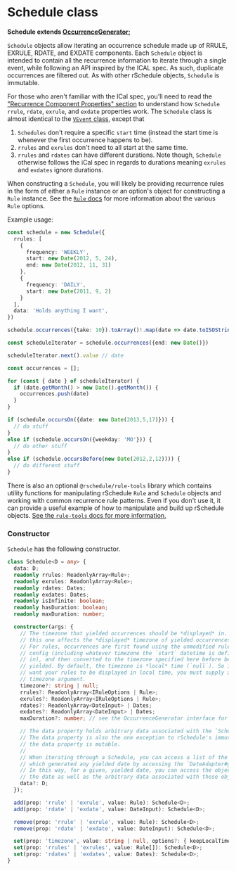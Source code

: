 # Schedule class

**Schedule extends [OccurrenceGenerator](./1.%20Overview.md#occurrencegenerator-interface);**

`Schedule` objects allow iterating an occurrence schedule made up of RRULE, EXRULE, RDATE, and EXDATE components. Each `Schedule` object is intended to contain all the recurrence information to iterate through a single event, while following an API inspired by the ICAL spec. As such, duplicate occurrences are filtered out. As with other rSchedule objects, `Schedule` is immutable.

For those who aren't familiar with the ICal spec, you'll need to read the ["Recurrence Component Properties" section](https://datatracker.ietf.org/doc/html/rfc5545#section-3.8.5) to understand how `Schedule` `rrule`, `rdate`, `exrule`, and `exdate` properties work. The `Schedule` class is almost identical to the [`VEvent` class](../4.%20Serialization/3.%20ICAL.md), except that 
1. `Schedules` don't require a specific `start` time (instead the start time is whenever the first occurrence happens to be).
2. `rrules` and `exrules` don't need to all start at the same time.
3. `rrules` and `rdates` can have different durations. Note though, `Schedule` otherwise follows the iCal spec in regards to durations meaning `exrules` and `exdates` ignore durations.

When constructing a `Schedule`, you will likely be providing recurrence rules in the form of either a `Rule` instance or an option's object for constructing a `Rule` instance. See the [`Rule` docs](./2.%20Rule.md) for more information about the various `Rule` options.

Example usage:

```typescript
const schedule = new Schedule({
  rrules: [
    {
      frequency: 'WEEKLY',
      start: new Date(2012, 5, 24),
      end: new Date(2012, 11, 31)
    },
    {
      frequency: 'DAILY',
      start: new Date(2011, 9, 2)
    }
  ],
  data: 'Holds anything I want',
})

schedule.occurrences({take: 10}).toArray()!.map(date => date.toISOString())

const scheduleIterator = schedule.occurrences({end: new Date()})

scheduleIterator.next().value // date

const occurrences = [];

for (const { date } of scheduleIterator) {
  if (date.getMonth() > new Date().getMonth()) {
    occurrences.push(date)
  }
}

if (schedule.occursOn({date: new Date(2013,5,17)})) {
  // do stuff
}
else if (schedule.occursOn({weekday: 'MO'})) {
  // do other stuff
}
else if (schedule.occursBefore(new Date(2012,2,12)))) {
  // do different stuff
}
```

There is also an optional `@rschedule/rule-tools` library which contains utility functions for manipulating rSchedule `Rule` and `Schedule` objects and working with common recurrence rule patterns. Even if you don't use it, it can provide a useful example of how to manipulate and build up rSchedule objects. [See the `rule-tools` docs for more information.](./7.%20Rule%20Tools.md)

### Constructor

`Schedule` has the following constructor.

```typescript
class Schedule<D = any> {
  data: D;
  readonly rrules: ReadonlyArray<Rule>;
  readonly exrules: ReadonlyArray<Rule>;
  readonly rdates: Dates;
  readonly exdates: Dates;
  readonly isInfinite: boolean;
  readonly hasDuration: boolean;
  readonly maxDuration: number;

  constructor(args: {
    // The timezone that yielded occurrences should be *displayed* in. Note,
    // this one affects the *displayed* timezone of yielded occurrences.
    // For rules, occurrences are first found using the unmodified rule
    // config (including whatever timezone the `start` datetime is defined
    // in), and then converted to the timezone specified here before being
    // yielded. By default, the timezone is *local* time (`null`). So if you don't
    // want your rules to be displayed in local time, you must supply a
    // timezone argument.
    timezone?: string | null;
    rrules?: ReadonlyArray<IRuleOptions | Rule>;
    exrules?: ReadonlyArray<IRuleOptions | Rule>;
    rdates?: ReadonlyArray<DateInput> | Dates;
    exdates?: ReadonlyArray<DateInput> | Dates;
    maxDuration?: number; // see the OccurrenceGenerator interface for info

    // The data property holds arbitrary data associated with the `Schedule`.
    // The data property is also the one exception to rSchedule's immutability:
    // the data property is mutable.
    //
    // When iterating through a Schedule, you can access a list of the generator objects (i.e. Rules / Dates)
    // which generated any yielded date by accessing the `DateAdapter#generators` property.
    // In this way, for a given, yielded date, you can access the objects which generated
    // the date as well as the arbitrary data associated with those objects.
    data?: D;
  });

  add(prop: 'rrule' | 'exrule', value: Rule): Schedule<D>;
  add(prop: 'rdate' | 'exdate', value: DateInput): Schedule<D>;

  remove(prop: 'rrule' | 'exrule', value: Rule): Schedule<D>;
  remove(prop: 'rdate' | 'exdate', value: DateInput): Schedule<D>;

  set(prop: 'timezone', value: string | null, options?: { keepLocalTime?: boolean }): Schedule<D>;
  set(prop: 'rrules' | 'exrules', value: Rule[]): Schedule<D>;
  set(prop: 'rdates' | 'exdates', value: Dates): Schedule<D>;
}
```
